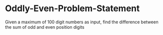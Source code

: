 # Oddly-Even-Problem-Statement
Given a maximum of 100 digit numbers as input, find the difference between the sum of odd and even position digits
